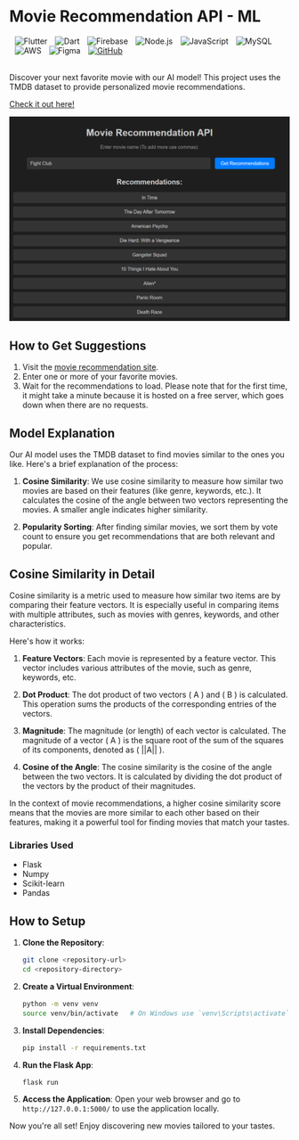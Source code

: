 <div align="left">
  <h1>Movie Recommendation API - ML</h1>
  <img alt="Flutter" src="https://img.shields.io/badge/Flutter-02569B?style=for-the-badge&logo=flutter&logoColor=white" style="margin-left: 10px;">
  <img alt="Dart" src="https://img.shields.io/badge/Dart-0175C2?style=for-the-badge&logo=dart&logoColor=white" style="margin-left: 10px;">
  <img alt="Firebase" src="https://img.shields.io/badge/Firebase-FFCA28?style=for-the-badge&logo=firebase&logoColor=black" style="margin-left: 10px;">
  <img alt="Node.js" src="https://img.shields.io/badge/Node.js-339933?style=for-the-badge&logo=node.js&logoColor=white" style="margin-left: 10px;">
  <img alt="JavaScript" src="https://img.shields.io/badge/JavaScript-F7DF1E?style=for-the-badge&logo=javascript&logoColor=black" style="margin-left: 10px;">
  <img alt="MySQL" src="https://img.shields.io/badge/MySQL-4479A1?style=for-the-badge&logo=mysql&logoColor=white" style="margin-left: 10px;">
  <img alt="AWS" src="https://img.shields.io/badge/AWS-232F3E?style=for-the-badge&logo=amazon-aws&logoColor=white" style="margin-left: 10px;">
  <img alt="Figma" src="https://img.shields.io/badge/Figma-F24E1E?style=for-the-badge&logo=figma&logoColor=white" style="margin-left: 10px;">
  <a href="https://github.com/JayeshPatil18/Stock-HIVE">
    <img alt="GitHub" src="https://img.shields.io/badge/GitHub-181717?style=for-the-badge&logo=github&logoColor=white" style="margin-left: 10px;">
  </a>
</div>
</br>

Discover your next favorite movie with our AI model! This project uses the TMDB dataset to provide personalized movie recommendations.

[Check it out here!](https://suggestmovie.vercel.app/)

![Available](https://github.com/JayeshPatil18/ML-API-Movie-Rec/blob/main/suggestmovie.png)

## How to Get Suggestions

1. Visit the [movie recommendation site](https://suggestmovie.vercel.app/).
2. Enter one or more of your favorite movies.
3. Wait for the recommendations to load. Please note that for the first time, it might take a minute because it is hosted on a free server, which goes down when there are no requests.

## Model Explanation

Our AI model uses the TMDB dataset to find movies similar to the ones you like. Here's a brief explanation of the process:

1. **Cosine Similarity**: We use cosine similarity to measure how similar two movies are based on their features (like genre, keywords, etc.). It calculates the cosine of the angle between two vectors representing the movies. A smaller angle indicates higher similarity.

2. **Popularity Sorting**: After finding similar movies, we sort them by vote count to ensure you get recommendations that are both relevant and popular.

## Cosine Similarity in Detail

Cosine similarity is a metric used to measure how similar two items are by comparing their feature vectors. It is especially useful in comparing items with multiple attributes, such as movies with genres, keywords, and other characteristics.

Here's how it works:

1. **Feature Vectors**: Each movie is represented by a feature vector. This vector includes various attributes of the movie, such as genre, keywords, etc.

2. **Dot Product**: The dot product of two vectors \( A \) and \( B \) is calculated. This operation sums the products of the corresponding entries of the vectors.

3. **Magnitude**: The magnitude (or length) of each vector is calculated. The magnitude of a vector \( A \) is the square root of the sum of the squares of its components, denoted as \( ||A|| \).

4. **Cosine of the Angle**: The cosine similarity is the cosine of the angle between the two vectors. It is calculated by dividing the dot product of the vectors by the product of their magnitudes.

In the context of movie recommendations, a higher cosine similarity score means that the movies are more similar to each other based on their features, making it a powerful tool for finding movies that match your tastes.


### Libraries Used

- Flask
- Numpy
- Scikit-learn
- Pandas

## How to Setup

1. **Clone the Repository**:
    ```sh
    git clone <repository-url>
    cd <repository-directory>
    ```

2. **Create a Virtual Environment**:
    ```sh
    python -m venv venv
    source venv/bin/activate   # On Windows use `venv\Scripts\activate`
    ```

3. **Install Dependencies**:
    ```sh
    pip install -r requirements.txt
    ```

4. **Run the Flask App**:
    ```sh
    flask run
    ```

5. **Access the Application**:
    Open your web browser and go to `http://127.0.0.1:5000/` to use the application locally.

Now you're all set! Enjoy discovering new movies tailored to your tastes.
